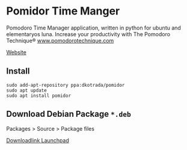 # Pomidor Time Manger

Pomodoro Time Manager application, written in python for ubuntu and elementaryos luna. Increase your productivity with The Pomodoro Technique® www.pomodorotechnique.com

[Website](https://off217.de/#!pomidor.md)

## Install
```
sudo add-apt-repository ppa:dkotrada/pomidor
sudo apt update
sudo apt install pomidor
```

## Download Debian Package `*.deb`

Packages > Source > Package files

[Downloadlink Launchpad](https://code.launchpad.net/~dkotrada/+archive/ubuntu/pomidor/+packages)
